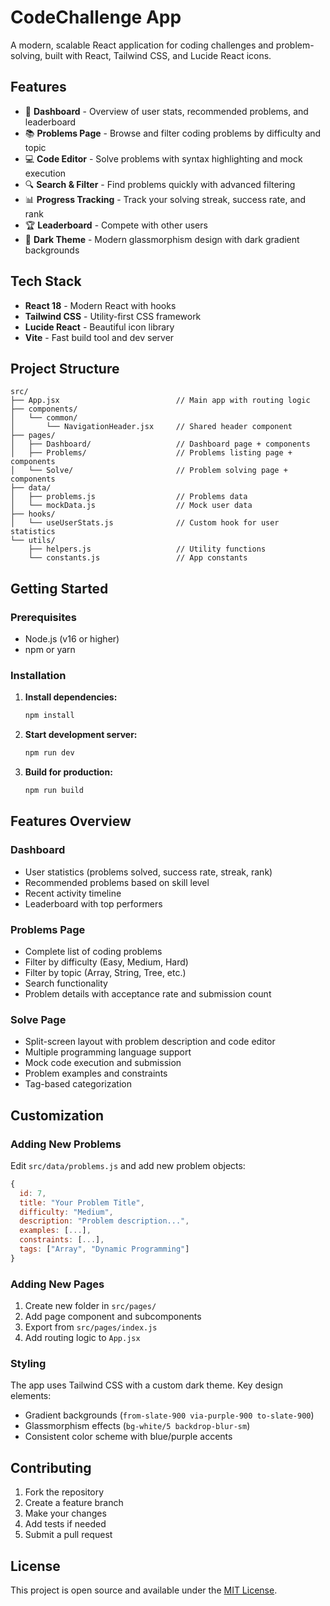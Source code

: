 # CodeChallenge App

A modern, scalable React application for coding challenges and problem-solving, built with React, Tailwind CSS, and Lucide React icons.

## Features

- 🎯 **Dashboard** - Overview of user stats, recommended problems, and leaderboard
- 📚 **Problems Page** - Browse and filter coding problems by difficulty and topic
- 💻 **Code Editor** - Solve problems with syntax highlighting and mock execution
- 🔍 **Search & Filter** - Find problems quickly with advanced filtering
- 📊 **Progress Tracking** - Track your solving streak, success rate, and rank
- 🏆 **Leaderboard** - Compete with other users
- 🌙 **Dark Theme** - Modern glassmorphism design with dark gradient backgrounds

## Tech Stack

- **React 18** - Modern React with hooks
- **Tailwind CSS** - Utility-first CSS framework
- **Lucide React** - Beautiful icon library
- **Vite** - Fast build tool and dev server

## Project Structure

```
src/
├── App.jsx                          // Main app with routing logic
├── components/
│   └── common/
│       └── NavigationHeader.jsx     // Shared header component
├── pages/
│   ├── Dashboard/                   // Dashboard page + components
│   ├── Problems/                    // Problems listing page + components
│   └── Solve/                       // Problem solving page + components
├── data/
│   ├── problems.js                  // Problems data
│   └── mockData.js                  // Mock user data
├── hooks/
│   └── useUserStats.js              // Custom hook for user statistics
└── utils/
    ├── helpers.js                   // Utility functions
    └── constants.js                 // App constants
```

## Getting Started

### Prerequisites

- Node.js (v16 or higher)
- npm or yarn

### Installation

1. **Install dependencies:**
   ```bash
   npm install
   ```

2. **Start development server:**
   ```bash
   npm run dev
   ```

3. **Build for production:**
   ```bash
   npm run build
   ```

## Features Overview

### Dashboard
- User statistics (problems solved, success rate, streak, rank)
- Recommended problems based on skill level
- Recent activity timeline
- Leaderboard with top performers

### Problems Page  
- Complete list of coding problems
- Filter by difficulty (Easy, Medium, Hard)
- Filter by topic (Array, String, Tree, etc.)
- Search functionality
- Problem details with acceptance rate and submission count

### Solve Page
- Split-screen layout with problem description and code editor
- Multiple programming language support
- Mock code execution and submission
- Problem examples and constraints
- Tag-based categorization

## Customization

### Adding New Problems
Edit `src/data/problems.js` and add new problem objects:

```javascript
{
  id: 7,
  title: "Your Problem Title",
  difficulty: "Medium",
  description: "Problem description...",
  examples: [...],
  constraints: [...],
  tags: ["Array", "Dynamic Programming"]
}
```

### Adding New Pages
1. Create new folder in `src/pages/`
2. Add page component and subcomponents
3. Export from `src/pages/index.js`
4. Add routing logic to `App.jsx`

### Styling
The app uses Tailwind CSS with a custom dark theme. Key design elements:
- Gradient backgrounds (`from-slate-900 via-purple-900 to-slate-900`)
- Glassmorphism effects (`bg-white/5 backdrop-blur-sm`)
- Consistent color scheme with blue/purple accents

## Contributing

1. Fork the repository
2. Create a feature branch
3. Make your changes
4. Add tests if needed
5. Submit a pull request

## License

This project is open source and available under the [MIT License](LICENSE).
